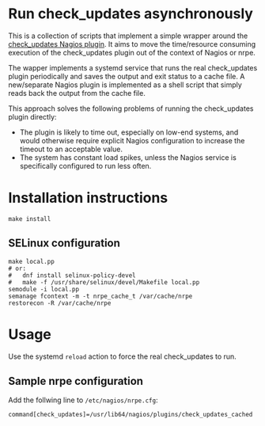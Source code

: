 Run check\_updates asynchronously
=================================

This is a collection of scripts that implement a simple wrapper around the
[check\_updates Nagios plugin](https://github.com/matteocorti/check_updates).
It aims to move the time/resource consuming execution of the check\_updates
plugin out of the context of Nagios or nrpe.

The wapper implements a systemd service that runs the real check\_updates
plugin periodically and saves the output and exit status to a cache file.
A new/separate Nagios plugin is implemented as a shell script that simply
reads back the output from the cache file.

This approach solves the following problems of running the check\_updates
plugin directly:
  - The plugin is likely to time out, especially on low-end systems, and
    would otherwise require explicit Nagios configuration to increase the
    timeout to an acceptable value.
  - The system has constant load spikes, unless the Nagios service is
    specifically configured to run less often.

# Installation instructions

```shell
make install
```

## SELinux configuration

```
make local.pp
# or:
#   dnf install selinux-policy-devel
#   make -f /usr/share/selinux/devel/Makefile local.pp
semodule -i local.pp
semanage fcontext -m -t nrpe_cache_t /var/cache/nrpe
restorecon -R /var/cache/nrpe
```

# Usage

Use the systemd `reload` action to force the real check\_updates to run.

## Sample nrpe configuration

Add the follwing line to `/etc/nagios/nrpe.cfg`:

```
command[check_updates]=/usr/lib64/nagios/plugins/check_updates_cached
```
